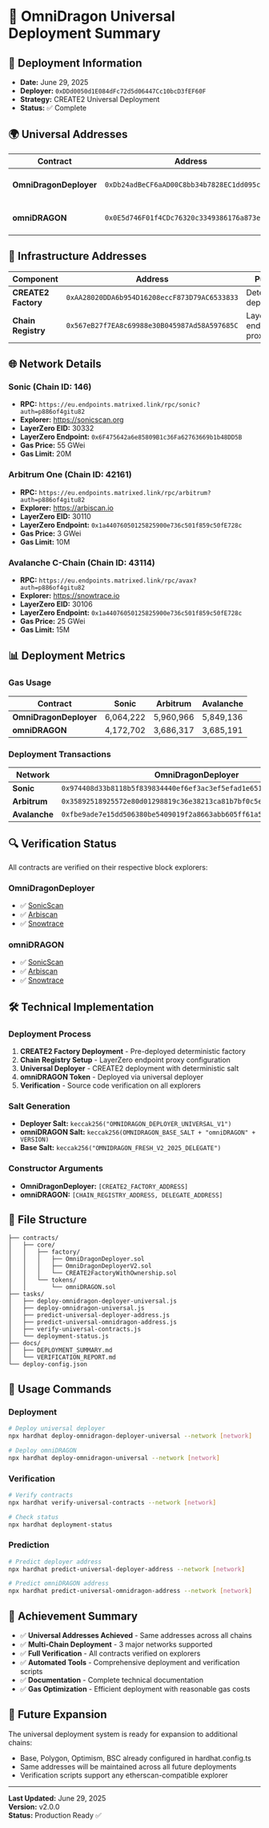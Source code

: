 # 🚀 OmniDragon Universal Deployment Summary

## 📅 Deployment Information
- **Date:** June 29, 2025
- **Deployer:** `0xDDd0050d1E084dFc72d5d06447Cc10bcD3fEF60F`
- **Strategy:** CREATE2 Universal Deployment
- **Status:** ✅ Complete

## 🌍 Universal Addresses

| Contract | Address | Purpose |
|----------|---------|---------|
| **OmniDragonDeployer** | `0xDb24adBeCF6aAD00C8bb34b7828EC1dd095c2e2C` | Universal contract deployer |
| **omniDRAGON** | `0x0E5d746F01f4CDc76320c3349386176a873eAa40` | LayerZero V2 OFT token |

## 🔧 Infrastructure Addresses

| Component | Address | Purpose |
|-----------|---------|---------|
| **CREATE2 Factory** | `0xAA28020DDA6b954D16208eccF873D79AC6533833` | Deterministic deployment |
| **Chain Registry** | `0x567eB27f7EA8c69988e30B045987Ad58A597685C` | LayerZero endpoint proxy |

## 🌐 Network Details

### Sonic (Chain ID: 146)
- **RPC:** `https://eu.endpoints.matrixed.link/rpc/sonic?auth=p886of4gitu82`
- **Explorer:** https://sonicscan.org
- **LayerZero EID:** 30332
- **LayerZero Endpoint:** `0x6F475642a6e85809B1c36Fa62763669b1b48DD5B`
- **Gas Price:** 55 GWei
- **Gas Limit:** 20M

### Arbitrum One (Chain ID: 42161)
- **RPC:** `https://eu.endpoints.matrixed.link/rpc/arbitrum?auth=p886of4gitu82`
- **Explorer:** https://arbiscan.io
- **LayerZero EID:** 30110
- **LayerZero Endpoint:** `0x1a44076050125825900e736c501f859c50fE728c`
- **Gas Price:** 3 GWei
- **Gas Limit:** 10M

### Avalanche C-Chain (Chain ID: 43114)
- **RPC:** `https://eu.endpoints.matrixed.link/rpc/avax?auth=p886of4gitu82`
- **Explorer:** https://snowtrace.io
- **LayerZero EID:** 30106
- **LayerZero Endpoint:** `0x1a44076050125825900e736c501f859c50fE728c`
- **Gas Price:** 25 GWei
- **Gas Limit:** 15M

## 📊 Deployment Metrics

### Gas Usage
| Contract | Sonic | Arbitrum | Avalanche |
|----------|-------|----------|-----------|
| **OmniDragonDeployer** | 6,064,222 | 5,960,966 | 5,849,136 |
| **omniDRAGON** | 4,172,702 | 3,686,317 | 3,685,191 |

### Deployment Transactions
| Network | OmniDragonDeployer | omniDRAGON |
|---------|-------------------|------------|
| **Sonic** | `0x974408d33b8118b5f839834440ef6ef3ac3ef5efad1e651124f4923bd898d7fd` | `0x6531cafedf43ac75beb28443838a4f8476108fcbc7f85c103e4c9a0e2e454728` |
| **Arbitrum** | `0x35892518925572e80d01298819c36e38213ca81b7bf0c5edb8cfdd3049787f32` | `0x8d583357a4c44680d741d8d1601e516f3fe314640b58602e03bcdaee721ebd36` |
| **Avalanche** | `0xfbe9ade7e15dd506380be5409019f2a8663abb605ff61a578567dc4871399e3d` | `0x8ebc64018a03b6279a863617afb7985fa1942f1e0ab622909dda017ba32939c4` |

## 🔍 Verification Status

All contracts are verified on their respective block explorers:

### OmniDragonDeployer
- ✅ [SonicScan](https://sonicscan.org/address/0xDb24adBeCF6aAD00C8bb34b7828EC1dd095c2e2C#code)
- ✅ [Arbiscan](https://arbiscan.io/address/0xDb24adBeCF6aAD00C8bb34b7828EC1dd095c2e2C#code)
- ✅ [Snowtrace](https://snowtrace.io/address/0xDb24adBeCF6aAD00C8bb34b7828EC1dd095c2e2C#code)

### omniDRAGON
- ✅ [SonicScan](https://sonicscan.org/address/0x0E5d746F01f4CDc76320c3349386176a873eAa40#code)
- ✅ [Arbiscan](https://arbiscan.io/address/0x0E5d746F01f4CDc76320c3349386176a873eAa40#code)
- ✅ [Snowtrace](https://snowtrace.io/address/0x0E5d746F01f4CDc76320c3349386176a873eAa40#code)

## 🛠️ Technical Implementation

### Deployment Process
1. **CREATE2 Factory Deployment** - Pre-deployed deterministic factory
2. **Chain Registry Setup** - LayerZero endpoint proxy configuration
3. **Universal Deployer** - CREATE2 deployment with deterministic salt
4. **omniDRAGON Token** - Deployed via universal deployer
5. **Verification** - Source code verification on all explorers

### Salt Generation
- **Deployer Salt:** `keccak256("OMNIDRAGON_DEPLOYER_UNIVERSAL_V1")`
- **omniDRAGON Salt:** `keccak256(OMNIDRAGON_BASE_SALT + "omniDRAGON" + VERSION)`
- **Base Salt:** `keccak256("OMNIDRAGON_FRESH_V2_2025_DELEGATE")`

### Constructor Arguments
- **OmniDragonDeployer:** `[CREATE2_FACTORY_ADDRESS]`
- **omniDRAGON:** `[CHAIN_REGISTRY_ADDRESS, DELEGATE_ADDRESS]`

## 📁 File Structure

```
├── contracts/
│   ├── core/
│   │   ├── factory/
│   │   │   ├── OmniDragonDeployer.sol
│   │   │   ├── OmniDragonDeployerV2.sol
│   │   │   └── CREATE2FactoryWithOwnership.sol
│   │   └── tokens/
│   │       └── omniDRAGON.sol
├── tasks/
│   ├── deploy-omnidragon-deployer-universal.js
│   ├── deploy-omnidragon-universal.js
│   ├── predict-universal-deployer-address.js
│   ├── predict-universal-omnidragon-address.js
│   ├── verify-universal-contracts.js
│   └── deployment-status.js
├── docs/
│   ├── DEPLOYMENT_SUMMARY.md
│   └── VERIFICATION_REPORT.md
└── deploy-config.json
```

## 🚀 Usage Commands

### Deployment
```bash
# Deploy universal deployer
npx hardhat deploy-omnidragon-deployer-universal --network [network]

# Deploy omniDRAGON
npx hardhat deploy-omnidragon-universal --network [network]
```

### Verification
```bash
# Verify contracts
npx hardhat verify-universal-contracts --network [network]

# Check status
npx hardhat deployment-status
```

### Prediction
```bash
# Predict deployer address
npx hardhat predict-universal-deployer-address --network [network]

# Predict omniDRAGON address
npx hardhat predict-universal-omnidragon-address --network [network]
```

## 🎯 Achievement Summary

- ✅ **Universal Addresses Achieved** - Same addresses across all chains
- ✅ **Multi-Chain Deployment** - 3 major networks supported
- ✅ **Full Verification** - All contracts verified on explorers
- ✅ **Automated Tools** - Comprehensive deployment and verification scripts
- ✅ **Documentation** - Complete technical documentation
- ✅ **Gas Optimization** - Efficient deployment with reasonable gas costs

## 🔮 Future Expansion

The universal deployment system is ready for expansion to additional chains:
- Base, Polygon, Optimism, BSC already configured in hardhat.config.ts
- Same addresses will be maintained across all future deployments
- Verification scripts support any etherscan-compatible explorer

---

**Last Updated:** June 29, 2025  
**Version:** v2.0.0  
**Status:** Production Ready ✅ 
